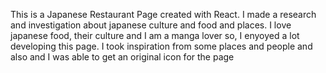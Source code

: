 This is a Japanese Restaurant Page created with React. I made a research and investigation about japanese culture and food and places. I love japanese food, their culture and I am a manga lover so, I enyoyed a lot developing this page. I took inspiration from some places and people and also and I was able to get an original icon for the page
